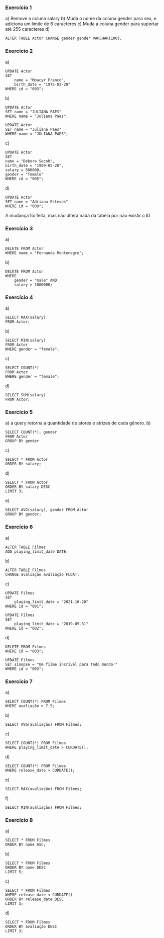 ### Exercício 1
a) Remove a coluna salary
b) Muda o nome da coluna gender para sex, e adiciona um limite de 6 caracteres
c) Muda a coluna gender para suportar até 255 caracteres
d)
```
ALTER TABLE Actor CHANGE gender gender VARCHAR(100);
```

### Exercício 2
a) 
```
UPDATE Actor 
SET
	name = "Moacyr Franco",
    birth_date = "1975-03-20"
WHERE id = "003";
```
b)
```
UPDATE Actor 
SET name = "JULIANA PAES"
WHERE name = "Juliana Paes"; 

UPDATE Actor
SET name = "Juliana Paes"
WHERE name = "JULIANA PAES"; 
```
c)
```
UPDATE Actor 
SET
name = "Debora Secoh",
birth_date = "1989-05-20",
salary = 500000,
gender = "female"
WHERE id = "005"; 
```
d)
```
UPDATE Actor
SET name = "Adriana Esteves"
WHERE id = "009";
```
A mudança foi feita, mas não altera nada da tabela por não existir o ID

### Exercício 3
a)
```
DELETE FROM Actor
WHERE name = "Fernanda Montenegro";
```
b)
```
DELETE FROM Actor
WHERE
	gender = "male" AND
    salary > 1000000;
```

### Exercício 4
a)
```
SELECT MAX(salary)
FROM Actor;
```
b)
```
SELECT MIN(salary)
FROM Actor
WHERE gender = "female";
```
c)
```
SELECT COUNT(*)
FROM Actor
WHERE gender = "female";
```
d)
```
SELECT SUM(salary)
FROM Actor;
```

### Exercício 5
a) a query retorna a quantidade de atores e atrizes de cada gênero.
b)
```
SELECT COUNT(*), gender
FROM Actor
GROUP BY gender
```
c)
```
SELECT * FROM Actor
ORDER BY salary;
```
d)
```
SELECT * FROM Actor
ORDER BY salary DESC
LIMIT 3;
```
e)
```
SELECT AVG(salary), gender FROM Actor
GROUP BY gender;
```

### Exercício 6
a)
```
ALTER TABLE Filmes
ADD playing_limit_date DATE;
```
b)
```
ALTER TABLE Filmes
CHANGE avaliação avaliação FLOAT;
```
c) 
```
UPDATE Filmes
SET
	playing_limit_date = "2021-10-20"
WHERE id = "001";
```
```
UPDATE Filmes
SET
	playing_limit_date = "2019-05-31"
WHERE id = "002";
```
d)
```
DELETE FROM Filmes
WHERE id = "003";
```
```
UPDATE Filmes
SET sinopse = "Um filme incrivel para todo mundo!"
WHERE id = "003";
```

### Exercício 7
a)
```
SELECT COUNT(*) FROM Filmes
WHERE avaliação > 7.5;
```
b)
```
SELECT AVG(avaliação) FROM Filmes;
```
c)
```
SELECT COUNT(*) FROM Filmes
WHERE playing_limit_date > CURDATE();
```
d)
```
SELECT COUNT(*) FROM Filmes
WHERE release_date > CURDATE();
```
e)
```
SELECT MAX(avaliação) FROM Filmes;
```
f)
```
SELECT MIN(avaliação) FROM Filmes;
```

### Exercício 8
a)
```
SELECT * FROM Filmes
ORDER BY nome ASC;
```
b)
```
SELECT * FROM Filmes
ORDER BY nome DESC
LIMIT 5;
```
c)
```
SELECT * FROM Filmes 
WHERE release_date < CURDATE() 
ORDER BY release_date DESC 
LIMIT 3;
```
d)
```
SELECT * FROM Filmes
ORDER BY avaliação DESC
LIMIT 3;
```
